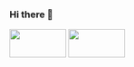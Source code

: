 ### Hi there 👋


<img src="https://github.com/waitgandidrese/waitgandidrese/assets/44409465/6ac134a4-395f-413a-ba04-f7e7940607e8"  width="100" height="50">

<img src="https://github.com/waitgandidrese/waitgandidrese/assets/44409465/2d9928e9-9c2a-4381-95c2-8331f7d20210"  width="100" height="50">

